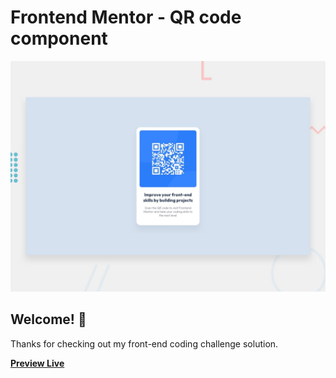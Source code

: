 # Frontend Mentor - QR code component

![Design preview for the QR code component coding challenge](./design/desktop-preview.jpg)

## Welcome! 👋

Thanks for checking out my front-end coding challenge solution.

**[Preview Live](https://superlative-blini-7bb0d2.netlify.app/)**
